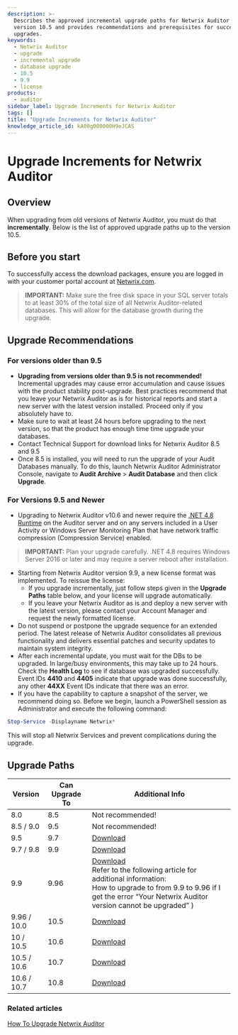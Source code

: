 ```yaml
---
description: >-
  Describes the approved incremental upgrade paths for Netwrix Auditor up to
  version 10.5 and provides recommendations and prerequisites for successful
  upgrades.
keywords:
  - Netwrix Auditor
  - upgrade
  - incremental upgrade
  - database upgrade
  - 10.5
  - 9.9
  - license
products:
  - auditor
sidebar_label: Upgrade Increments for Netwrix Auditor
tags: []
title: "Upgrade Increments for Netwrix Auditor"
knowledge_article_id: kA00g000000H9eJCAS
---
```


# Upgrade Increments for Netwrix Auditor

## Overview

When upgrading from old versions of Netwrix Auditor, you must do that **incrementally**. Below is the list of approved upgrade paths up to the version 10.5.

## Before you start

To successfully access the download packages, ensure you are logged in with your customer portal account at [Netwrix.com](https://www.netwrix.com/my_account.html).

> **IMPORTANT:** Make sure the free disk space in your SQL server totals to at least 30% of the total size of all Netwrix Auditor-related databases. This will allow for the database growth during the upgrade.

## Upgrade Recommendations

### For versions older than 9.5

- **Upgrading from versions older than 9.5 is not recommended!** Incremental upgrades may cause error accumulation and cause issues with the product stability post-upgrade. Best practices recommend that you leave your Netwrix Auditor as is for historical reports and start a new server with the latest version installed. Proceed only if you absolutely have to.
- Make sure to wait at least 24 hours before upgrading to the next version, so that the product has enough time time upgrade your databases.
- Contact Technical Support for download links for Netwrix Auditor 8.5 and 9.5
- Once 8.5 is installed, you will need to run the upgrade of your Audit Databases manually. To do this, launch Netwrix Auditor Administrator Console, navigate to **Audit Archive** > **Audit Database** and then click **Upgrade**.

### For Versions 9.5 and Newer

- Upgrading to Netwrix Auditor v10.6 and newer require the [.NET 4.8 Runtime](https://dotnet.microsoft.com/en-us/download/dotnet-framework/net48) on the Auditor server and on any servers included in a User Activity or Windows Server Monitoring Plan that have network traffic compression (Compression Service) enabled.

> **IMPORTANT:** Plan your upgrade carefully. .NET 4.8 requires Windows Server 2016 or later and may require a server reboot after installation.

- Starting from Netwrix Auditor version 9.9, a new license format was implemented. To reissue the license:
  - If you upgrade incrementally, just follow steps given in the **Upgrade Paths** table below, and your license will upgrade automatically.
  - If you leave your Netwrix Auditor as is and deploy a new server with the latest version, please contact your Account Manager and request the newly formatted license.
- Do not suspend or postpone the upgrade sequence for an extended period. The latest release of Netwrix Auditor consolidates all previous functionality and delivers essential patches and security updates to maintain system integrity.
- After each incremental update, you must wait for the DBs to be upgraded. In large/busy environments, this may take up to 24 hours. Check the **Health Log** to see if database was upgraded successfully. Event IDs **4410** and **4405** indicate that upgrade was done successfully, any other **44XX** Event IDs indicate that there was an error.
- If you have the capability to capture a snapshot of the server, we recommend doing so. Before we begin, launch a PowerShell session as Administrator and execute the following command:

```powershell
Stop-Service -Displayname Netwrix*
```

This will stop all Netwrix Services and prevent complications during the upgrade.

## Upgrade Paths

| Version        | Can Upgrade To | Additional Info |
|----------------|----------------|-----------------|
| 8.0            | 8.5            | Not recommended! |
| 8.5 / 9.0      | 9.5            | Not recommended! |
| 9.5            | 9.7            | [Download](https://www.netwrix.com/my_products.html) |
| 9.7 / 9.8      | 9.9            | [Download](https://www.netwrix.com/my_products.html) |
| 9.9            | 9.96           | [Download](https://www.netwrix.com/my_products.html)<br />Refer to the following article for additional information:<br />How to upgrade to from 9.9 to 9.96 if I get the error “Your Netwrix Auditor version cannot be upgraded” ) |
| 9.96 / 10.0    | 10.5           | [Download](https://www.netwrix.com/my_products.html) |
| 10 / 10.5      | 10.6           | [Download](https://www.netwrix.com/my_products.html) |
| 10.5 / 10.6    | 10.7           | [Download](https://www.netwrix.com/my_products.html) |
| 10.6 / 10.7    | 10.8           | [Download](https://www.netwrix.com/my_products.html) |

### Related articles

[How To Upgrade Netwrix Auditor](/docs/kb/auditor/how-to-upgrade-netwrix-auditor.md)
